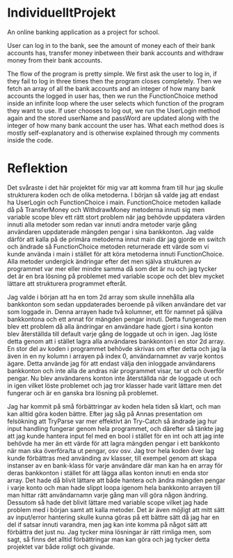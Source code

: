 # IndividuelltProjekt
An online banking application as a project for school.

User can log in to the bank, see the amount of money each of their bank accounts has, transfer money inbetween their bank accounts and withdraw money from their bank accounts.

The flow of the program is pretty simple. We first ask the user to log in, if they fail to log in three times then the program closes completely. Then we fetch an array of all the bank accounts and an integer of how many bank accounts the logged in user has, then we run the FunctionChoice method inside an infinite loop where the user selects which function of the program they want to use. If user chooses to log out, we run the UserLogin method again and the stored userName and passWord are updated along with the integer of how many bank account the user has. What each method does is mostly self-explanatory and is otherwise explained through my comments inside the code.

# Reflektion
Det svåraste i det här projektet för mig var att komma fram till hur jag skulle strukturera koden och de olika metoderna. I början så valde jag att endast ha UserLogin och FunctionChoice i main. FunctionChoice metoden kallade då på TransferMoney och WithdrawMoney metoderna innuti sig men variable scope blev ett rätt stort problem när jag behövde uppdatera värden innuti alla metoder som redan var innuti andra metoder varje gång användaren uppdaterade mängden pengar i sina bankkonton. Jag valde därför att kalla på de primära metoderna innut main där jag gjorde en switch och ändrade så FunctionChoice metoden returnerade ett värde som vi kunde använda i main i stället för att köra metoderna innuti FunctionChoice. Alla metoder undergick ändringar efter det men själva strukturen av programmet var mer eller mindre samma då som det är nu och jag tycker det är en bra lösning på problemet med variable scope och det blev mycket lättare att strukturera programmet efteråt.

Jag valde i början att ha en tom 2d array som skulle innehålla alla bankkonton som sedan uppdaterades beroende på vilken användare det var som loggade in. Denna arrayen hade två kolumner, ett för namnet på själva bankkontona och ett annat för mängden pengar innuti. Detta fungerade men blev ett problem då alla ändringar en användare hade gjort i sina konton blev återställda till default varje gång de loggade ut och in igen. Jag löste detta genom att i stället lagra alla användares bankkonton i en stor 2d array. En stor del av koden i programmet behövde skrivas om efter detta och jag la även in en ny kolumn i arrayen på index 0, användarnamnet av varje kontos ägare. Detta använde jag för att endast välja den inloggade användarens bankkonton och inte alla de andras när programmet visar, tar ut och överför pengar. Nu blev användarens konton inte återställda när de loggade ut och in igen vilket löste problemet och jag tror klasser hade varit lättare men det fungerar och är en ganska bra lösning på problemet.

Jag har kommit på små förbättringar av koden hela tiden så klart, och man kan alltid göra koden bättre. Efter jag såg på Annas presentation om felsökning att TryParse var mer effektivt än Try-Catch så ändrade jag hur input handling fungerar genom hela programmet, och därefter så tänkte jag att jag kunde hantera input fel med en bool i stället för en int och att jag inte behövde ha mer än ett värde för att lagra mängden pengar i ett bankkonto när man ska överföra/ta ut pengar, osv osv. Jag tror hela koden över lag kunde förbättras med använding av klasser, till exempel genom att skapa instanser av en bank-klass för varje användare där man kan ha en array för deras bankkonton i stället för att lägga allas konton innuti en enda stor array. Det hade då blivit lättare att både hantera och ändra mängden pengar i varje konto och man hade slippt loopa igenom hela bankkonto arrayen till man hittar rätt användarnamn varje gång man vill göra någon ändring. Dessutom så hade det blivit lättare med variable scope vilket jag hade problem med i början samt att kalla metoder. Det är även möjligt att mitt sätt av input/error hantering skulle kunna göras på ett bättre sätt då jag har en del if satsar innuti varandra, men jag kan inte komma på något sätt att förbättra det just nu. Jag tycker mina lösningar är rätt rimliga men, som sagt, så finns det alltid förbättringar man kan göra och jag tycker detta projektet var både roligt och givande.
